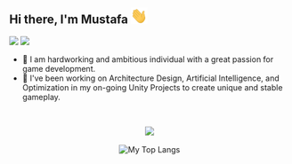## Hi there, I'm Mustafa <img src="https://raw.githubusercontent.com/ABSphreak/ABSphreak/master/gifs/Hi.gif" width="30px">

[<img src="https://img.shields.io/badge/linkedin-%230077B5.svg?&style=for-the-badge&logo=linkedin&logoColor=white" />][linkedin]
[<img src ="https://img.shields.io/badge/Website-%23.svg?&style=for-the-badge&logo=&logoColor=white%22">][website]

- 🌱 I am hardworking and ambitious individual with a great passion for game development.
- 👯 I've been working on Architecture Design, Artificial Intelligence, and Optimization in my on-going Unity Projects to create unique and stable gameplay.

</br>

<p align="center">
 <img src = "https://github-readme-stats.vercel.app/api?username=MustafaMese&show_icons=true&count_private=true&hide=contribs,issues&theme=radical&line_height=25">
</p>
<p align="center">
 <img  src="https://github-readme-stats.vercel.app/api/top-langs/?username=MustafaMese&layout=compact&theme=radical&hide=html,css" alt="My Top Langs" />
</p>

[website]: http://mustafamese.com/#home
[linkedin]: https://www.linkedin.com/in/mustafamese/
